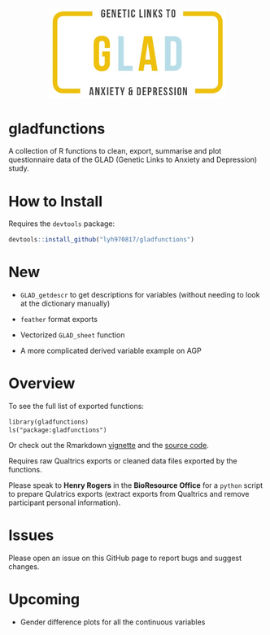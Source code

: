 <p align="center">
  <img src="https://github.com/lyh970817/gladfunctions/blob/master/glad_logo.jpg" width="350" class="center">
</p>

# gladfunctions

A collection of R functions to clean, export, summarise and plot questionnaire data of the GLAD (Genetic Links to Anxiety and Depression) study.


# How to Install

Requires the `devtools` package:

```r
devtools::install_github("lyh970817/gladfunctions")
```

# New

* `GLAD_getdescr` to get descriptions for variables (without needing to look at the dictionary manually)

* `feather` format exports

* Vectorized `GLAD_sheet` function

* A more complicated derived variable example on AGP

# Overview

To see the full list of exported functions:

```{r}
library(gladfunctions)
ls("package:gladfunctions")
```

Or check out the Rmarkdown [vignette](https://htmlpreview.github.io/?https://github.com/lyh970817/gladfunctions/blob/master/vignettes/gladfunctions_vignette.html)
and the [source code](https://github.com/lyh970817/gladfunctions/blob/master/vignettes/gladfunctions_vignette.Rmd).

Requires raw Qualtrics exports or cleaned data files exported by the functions.

Please speak to **Henry Rogers** in the **BioResource Office** for a `python` script to prepare Qulatrics exports (extract exports from Qualtrics and remove participant personal information).

# Issues

Please open an issue on this GitHub page to report bugs and suggest changes.

# Upcoming

* Gender difference plots for all the continuous variables

